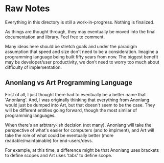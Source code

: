 # Raw Notes #
Everything in this directory is still a work-in-progress. Nothing is finalized.

As things are thought through, they may eventually be moved into the final documentation and library. Feel free to comment.

Many ideas here should be stretch goals and under the paradigm assumption that speed and size don't need to be a consideration. Imagine a programming language being built fifty years from now. The biggest benefit may be developer/user productivity, we don't need to worry too much about difficulty of implementation.



## Anonlang vs Art Programming Language
First of all, I just thought there had to eventually be a better name that 'Anonlang'. And, I was originally thinking that everything from Anonlang would just be dumped into Art, but that doesn't seem to be the case. They will be different entities going forward, though the most similar of programming languages.

When there's an arbtrary-ish decision (not many), Anonlang will take the perspective of what's easier for computers (and to implment), and Art will take the role of what could be eventually better (more readable/maintainable) for end-users/devs.

For example, at this time, a difference might be that Anonlang uses brackets to define scopes and Art uses 'tabs' to define scope.
